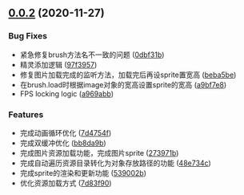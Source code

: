 ## [0.0.2](https://github.com/Lansiny/game_simulator/compare/v0.0.1...v0.0.2) (2020-11-27)


### Bug Fixes

* 紧急修复brush方法名不一致的问题 ([0dbf31b](https://github.com/Lansiny/game_simulator/commit/0dbf31b5a69cdb84570b6472c36eef733032250b))
* 精灵添加逻辑 ([97f3957](https://github.com/Lansiny/game_simulator/commit/97f3957ee72b54568ed650c000f2f0851a398532))
* 修复图片加载完成的监听方法，加载完后再设sprite置宽高 ([beba5be](https://github.com/Lansiny/game_simulator/commit/beba5becdf994c238787236384f223f6655d869c))
* 在brush.load时根据image对象的宽高设置sprite的宽高 ([a9bf7e8](https://github.com/Lansiny/game_simulator/commit/a9bf7e8cb7276eeee9cf206cac865373a9e25d0b))
* FPS locking logic ([a969abb](https://github.com/Lansiny/game_simulator/commit/a969abbaf06e00ede6481fc090ee88a662a0f96f))


### Features

* 完成动画循环优化 ([7d4754f](https://github.com/Lansiny/game_simulator/commit/7d4754fa2782b809a53ee2ad8af5acf5630368ce))
* 完成双缓冲优化 ([bb8da9b](https://github.com/Lansiny/game_simulator/commit/bb8da9b32808c366e2a5c5d976c8ce325f9fdb7c))
* 完成图片资源加载功能，完成图片sprite ([273971b](https://github.com/Lansiny/game_simulator/commit/273971bdbe55f36fed54da0250626f68d5d2584c))
* 完成自动遍历资源目录转化为对象存放路径的功能 ([48e734c](https://github.com/Lansiny/game_simulator/commit/48e734c3d2bd1edb616e7fb49747f04aaceb590f))
* 完成sprite的渲染和更新功能 ([539002b](https://github.com/Lansiny/game_simulator/commit/539002bdc071de8aa7dcb413582223d69c14bdea))
* 优化资源加载方式 ([7d83f90](https://github.com/Lansiny/game_simulator/commit/7d83f908218bce829fbad87eaedb80958bb0f029))



